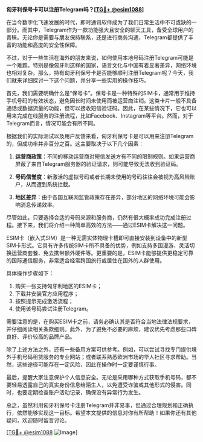 **匈牙利保号卡可以注册Telegram吗？[[TG💪+ @esim1088](https://t.me/s/esim1088)]**

在当今数字化飞速发展的时代，即时通讯软件成为了我们日常生活中不可或缺的一部分。而其中，Telegram作为一款功能强大且安全的聊天工具，备受全球用户的青睐。无论你是需要与朋友保持联系，还是进行商务沟通，Telegram都提供了丰富的功能和高度的安全性保障。

不过，对于一些生活在海外的朋友来说，如何使用本地号码注册Telegram可能是一个难题。特别是像匈牙利这样的国家，语言文化与中国有着显著差异，网络环境也相对复杂。那么，持有匈牙利保号卡是否能够顺利注册Telegram呢？今天，我们就来详细探讨一下这个问题，并分享一些实用的操作技巧。

首先，我们需要明确什么是“保号卡”。保号卡是一种特殊的SIM卡，通常用于维持手机号码的有效状态，避免因长时间未使用而被运营商注销。这类卡片一般不具备通话或数据流量的功能，但可以接收短信验证码。因此，在某些情况下，它也可以用来完成在线服务的注册流程，比如Facebook、Instagram等平台。然而，对于Telegram而言，情况可能会有所不同。

根据我们的实际测试以及用户反馈来看，匈牙利保号卡是可以用来注册Telegram的，但成功率并非百分之百。这主要取决于以下几个因素：

1. **运营商政策**：不同的移动运营商对短信发送方有不同的限制规则。如果运营商屏蔽了来自Telegram服务器的验证请求，则可能导致无法收到验证码。
   
2. **号码信誉度**：新激活的虚拟号码或者长期未使用的号码往往会被视为高风险账户，从而遭到系统拦截。
   
3. **地区差异**：由于各国互联网监管政策存在差异，部分地区的网络环境可能会影响消息传递效率。

尽管如此，只要选择合适的号码来源和服务商，仍然有很大概率成功完成注册过程。接下来，我们将介绍一种简单高效的方法——通过ESIM卡解决这一问题。

ESIM卡（嵌入式SIM）是一种无需实体物理卡槽即可直接安装到设备中的新型SIM卡形式。它具有许多传统SIM卡所不具备的优势，例如支持多国漫游、灵活切换运营商套餐、免去携带额外硬件等。更重要的是，ESIM卡能够提供更稳定可靠的国际通信服务，非常适合经常跨国旅行或居住在国外的人群使用。

具体操作步骤如下：
1. 购买一张支持匈牙利地区的ESIM卡；
2. 下载并安装官方应用程序；
3. 按照提示完成激活流程；
4. 使用该号码尝试注册Telegram。

需要注意的是，在购买ESIM卡之前，请务必确认其是否符合当地法律法规要求，并仔细阅读相关条款细则。此外，为了避免不必要的麻烦，建议优先考虑那些口碑良好、评价较高的品牌产品。

除了上述方法之外，还有一些备用方案可供参考。例如，可以尝试寻找专门提供境外手机号码租赁服务的专业网站；或者联系熟悉欧洲市场的华人社区寻求帮助。当然，这些途径可能存在一定风险，因此在操作时一定要谨慎行事。

最后，提醒大家注意保护个人信息安全。无论是采用哪种方式获取手机号码，都不要轻易透露自己的真实身份信息给陌生人，以免遭受诈骗或其他形式的侵害。同时，也要定期检查账户活动记录，确保没有异常行为发生。

总之，虽然利用匈牙利保号卡注册Telegram并非易事，但通过合理规划和正确执行，依然能够实现这一目标。希望本文提供的信息对你有所帮助！如果你还有其他疑问，欢迎随时留言讨论。

[[TG💪+ @esim1088](https://t.me/s/esim1088) ![Image](https://i.postimg.cc/4NQfJmqS/Snipaste-2025-05-13-00-14-12.png)]